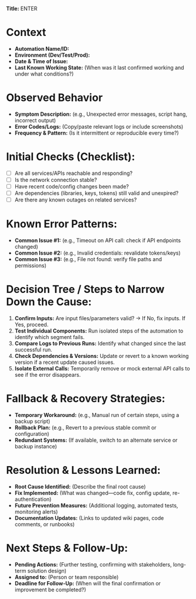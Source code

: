 **Title:** ENTER

# Context

- **Automation Name/ID:**
- **Environment (Dev/Test/Prod):**
- **Date & Time of Issue:**
- **Last Known Working State:** (When was it last confirmed working and under what conditions?)

# Observed Behavior

- **Symptom Description:** (e.g., Unexpected error messages, script hang, incorrect output)
- **Error Codes/Logs:** (Copy/paste relevant logs or include screenshots)
- **Frequency & Pattern:** (Is it intermittent or reproducible every time?)

# Initial Checks (Checklist):

- [ ]  Are all services/APIs reachable and responding?
- [ ]  Is the network connection stable?
- [ ]  Have recent code/config changes been made?
- [ ]  Are dependencies (libraries, keys, tokens) still valid and unexpired?
- [ ]  Are there any known outages on related services?

# Known Error Patterns:

- **Common Issue #1:** (e.g., Timeout on API call: check if API endpoints changed)
- **Common Issue #2:** (e.g., Invalid credentials: revalidate tokens/keys)
- **Common Issue #3:** (e.g., File not found: verify file paths and permissions)

# Decision Tree / Steps to Narrow Down the Cause:

1. **Confirm Inputs:** Are input files/parameters valid? → If No, fix inputs. If Yes, proceed.
2. **Test Individual Components:** Run isolated steps of the automation to identify which segment fails.
3. **Compare Logs to Previous Runs:** Identify what changed since the last successful run.
4. **Check Dependencies & Versions:** Update or revert to a known working version if a recent update caused issues.
5. **Isolate External Calls:** Temporarily remove or mock external API calls to see if the error disappears.

# Fallback & Recovery Strategies:

- **Temporary Workaround:** (e.g., Manual run of certain steps, using a backup script)
- **Rollback Plan:** (e.g., Revert to a previous stable commit or configuration)
- **Redundant Systems:** (If available, switch to an alternate service or backup instance)

# Resolution & Lessons Learned:

- **Root Cause Identified:** (Describe the final root cause)
- **Fix Implemented:** (What was changed—code fix, config update, re-authentication)
- **Future Prevention Measures:** (Additional logging, automated tests, monitoring alerts)
- **Documentation Updates:** (Links to updated wiki pages, code comments, or runbooks)

# Next Steps & Follow-Up:

- **Pending Actions:** (Further testing, confirming with stakeholders, long-term solution design)
- **Assigned to:** (Person or team responsible)
- **Deadline for Follow-Up:** (When will the final confirmation or improvement be completed?)